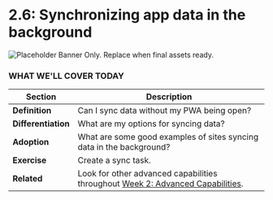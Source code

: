 # 2.6: Synchronizing app data in the background

![Placeholder Banner Only. Replace when final assets ready.](_media/day-06.png)

### WHAT WE'LL COVER TODAY

| Section | Description |
| ------- | ----------- |
| **Definition** | Can I sync data without my PWA being open? |
| **Differentiation** | What are my options for syncing data? |
| **Adoption** | What are some good examples of sites syncing data in the background? |
| **Exercise** | Create a sync task. |
| **Related** | Look for other advanced capabilities throughout [Week 2: Advanced Capabilities](../advanced-capabilities). |
